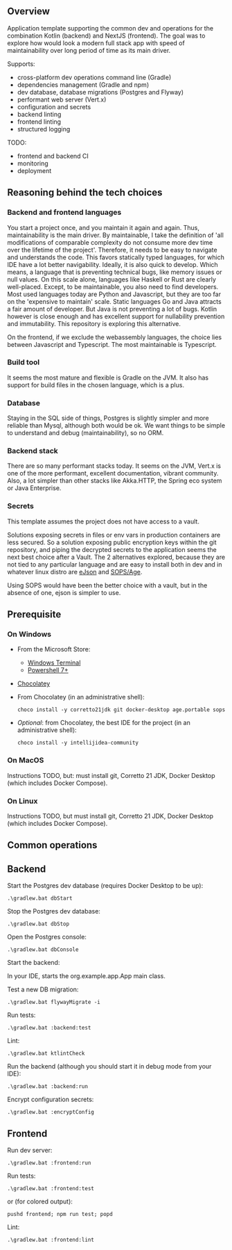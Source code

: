 ## Overview

Application template supporting the common dev and operations for the combination Kotlin (backend) and NextJS (frontend).
The goal was to explore how would look a modern full stack app with speed of maintainability over long period of time as its main driver. 

Supports:
- cross-platform dev operations command line (Gradle)
- dependencies management (Gradle and npm)
- dev database, database migrations (Postgres and Flyway)
- performant web server (Vert.x)
- configuration and secrets
- backend linting
- frontend linting
- structured logging

TODO:
- frontend and backend CI
- monitoring
- deployment

## Reasoning behind the tech choices

### Backend and frontend languages

You start a project once, and you maintain it again and again. Thus, maintainability is the main driver.
By maintainable, I take the definition of 'all modifications of comparable complexity do not consume more dev time over the lifetime of the project'.
Therefore, it needs to be easy to navigate and understands the code. This favors statically typed languages, for which IDE have a lot better navigability.
Ideally, it is also quick to develop. Which means, a language that is preventing technical bugs, like memory issues or null values.
On this scale alone, languages like Haskell or Rust are clearly well-placed. Except, to be maintainable, you also need to find developers.
Most used languages today are Python and Javascript, but they are too far on the 'expensive to maintain' scale.
Static languages Go and Java attracts a fair amount of developer. But Java is not preventing a lot of bugs. Kotlin however is close enough and has excellent support for nullability prevention and immutability.
This repository is exploring this alternative.

On the frontend, if we exclude the webassembly languages, the choice lies between Javascript and Typescript. The most maintainable is Typescript.

### Build tool

It seems the most mature and flexible is Gradle on the JVM. It also has support for build files in the chosen language, which is a plus.

### Database

Staying in the SQL side of things, Postgres is slightly simpler and more reliable than Mysql, although both would be ok.
We want things to be simple to understand and debug (maintainability), so no ORM.

### Backend stack

There are so many performant stacks today. It seems on the JVM, Vert.x is one of the more performant, excellent documentation, vibrant community. Also, a lot simpler than other stacks like Akka.HTTP, the Spring eco system or Java Enterprise.

### Secrets

This template assumes the project does not have access to a vault.

Solutions exposing secrets in files or env vars in production containers are less secured. So a solution exposing public encryption keys within the git repository, and piping the decrypted secrets to the application seems the next best choice after a Vault.
The 2 alternatives explored, because they are not tied to any particular language and are easy to install both in dev and in whatever linux distro are [eJson](https://github.com/Shopify/ejson) and [SOPS/Age](https://github.com/getsops/sops?tab=readme-ov-file#encrypting-using-age).

Using SOPS would have been the better choice with a vault, but in the absence of one, ejson is simpler to use.

## Prerequisite

### On Windows

- From the Microsoft Store:
  - [Windows Terminal](https://www.microsoft.com/store/productId/9N0DX20HK701?ocid=pdpshare)
  - [Powershell 7+](https://www.microsoft.com/store/productId/9MZ1SNWT0N5D?ocid=pdpshare)
- [Chocolatey](https://chocolatey.org/install)
- From Chocolatey (in an administrative shell):

    `choco install -y corretto21jdk git docker-desktop age.portable sops`

- *Optional*: from Chocolatey, the best IDE for the project (in an administrative shell):

    `choco install -y intellijidea-community`

### On MacOS

Instructions TODO, but: must install git, Corretto 21 JDK, Docker Desktop (which includes Docker Compose).

### On Linux

Instructions TODO, but must install git, Corretto 21 JDK, Docker Desktop (which includes Docker Compose).

## Common operations

## Backend

Start the Postgres dev database (requires Docker Desktop to be up):

    .\gradlew.bat dbStart

Stop the Postgres dev database:

    .\gradlew.bat dbStop

Open the Postgres console:

    .\gradlew.bat dbConsole

Start the backend:

In your IDE, starts the org.example.app.App main class. 

Test a new DB migration:

    .\gradlew.bat flywayMigrate -i

Run tests:

    .\gradlew.bat :backend:test

Lint:

    .\gradlew.bat ktlintCheck

Run the backend (although you should start it in debug mode from your IDE):

    .\gradlew.bat :backend:run

Encrypt configuration secrets:

    .\gradlew.bat :encryptConfig

## Frontend

Run dev server:

    .\gradlew.bat :frontend:run

Run tests:

    .\gradlew.bat :frontend:test

or (for colored output):

    pushd frontend; npm run test; popd 

Lint:

    .\gradlew.bat :frontend:lint
